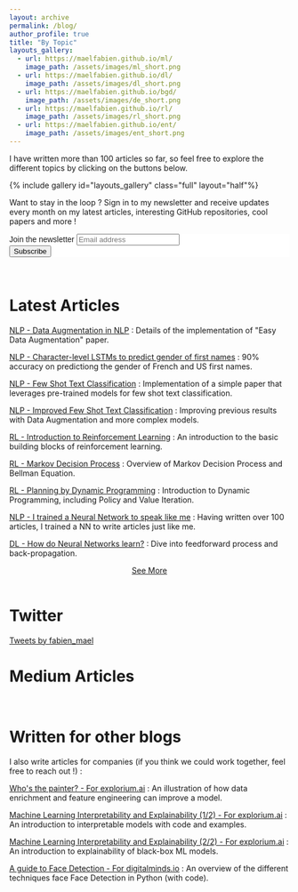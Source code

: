 ```yaml
---
layout: archive
permalink: /blog/
author_profile: true
title: "By Topic"
layouts_gallery:
  - url: https://maelfabien.github.io/ml/
    image_path: /assets/images/ml_short.png
  - url: https://maelfabien.github.io/dl/
    image_path: /assets/images/dl_short.png
  - url: https://maelfabien.github.io/bgd/
    image_path: /assets/images/de_short.png
  - url: https://maelfabien.github.io/rl/
    image_path: /assets/images/rl_short.png
  - url: https://maelfabien.github.io/ent/
    image_path: /assets/images/ent_short.png
---
```


I have written more than 100 articles so far, so feel free to explore the different topics by clicking on the buttons below.

{% include gallery id="layouts_gallery" class="full" layout="half"%}

<!--End mc_embed_signup-->

Want to stay in the loop ? Sign in to my newsletter and receive updates every month on my latest articles, interesting GitHub repositories, cool papers and more !

<link href="//cdn-images.mailchimp.com/embedcode/horizontal-slim-10_7.css" rel="stylesheet" type="text/css">

<div id="mc_embed_signup" style="background:#fff; clear:left; font:14px Helvetica,Arial,sans-serif; width:100%;">
<form action="https://gmail.us3.list-manage.com/subscribe/post?u=c76a8e2ec2bd989affb9a074f&amp;id=4646542adb" method="post" id="mc-embedded-subscribe-form" name="mc-embedded-subscribe-form" class="validate" target="_blank" novalidate>
<div id="mc_embed_signup_scroll">
<label for="mce-EMAIL">Join the newsletter </label>
<input type="email" value="" name="EMAIL" class="email" id="mce-EMAIL" placeholder="Email address" required>
<div style="position: absolute; left: -5000px;" aria-hidden="true"><input type="text" name="b_c76a8e2ec2bd989affb9a074f_4646542adb" tabindex="-1" value=""></div>
<div class="clear"><input type="submit" value="Subscribe" name="subscribe" id="mc-embedded-subscribe" class="button"></div>
</div>
</form>
</div>

<br>

# Latest Articles

[NLP - Data Augmentation in NLP](https://maelfabien.github.io/machinelearning/NLP_8/) : Details of the implementation of "Easy Data Augmentation" paper.

[NLP - Character-level LSTMs to predict gender of first names](https://maelfabien.github.io/machinelearning/NLP_7/) : 90% accuracy on predictiong the gender of French and US first names.

[NLP - Few Shot Text Classification](https://maelfabien.github.io/machinelearning/NLP_5) : Implementation of a simple paper that leverages pre-trained models for few shot text classification.

[NLP - Improved Few Shot Text Classification](https://maelfabien.github.io/machinelearning/NLP_6) : Improving previous results with Data Augmentation and more complex models.

[RL - Introduction to Reinforcement Learning](https://maelfabien.github.io/rl/RL_1) : An introduction to the basic building blocks of reinforcement learning.

[RL - Markov Decision Process](https://maelfabien.github.io/rl/RL_2/) : Overview of Markov Decision Process and Bellman Equation.

[RL - Planning by Dynamic Programming](https://maelfabien.github.io/rl/RL_3/) : Introduction to Dynamic Programming, including Policy and Value Iteration.

[NLP - I trained a Neural Network to speak like me](https://maelfabien.github.io/machinelearning/NLP_4/) : Having written over 100 articles, I trained a NN to write articles just like me.

[DL - How do Neural Networks learn?](https://maelfabien.github.io/deeplearning/feed/) : Dive into feedforward process and back-propagation.

<center><a href="https://maelfabien.github.io/year-archive/#">See More</a></center>

<br>

# Twitter

<a class="twitter-timeline" href="https://twitter.com/fabien_mael?ref_src=twsrc%5Etfw">Tweets by fabien_mael</a> <script async src="https://platform.twitter.com/widgets.js" charset="utf-8"></script>

# Medium Articles

<div id="medium-widget"></div>
<script src="https://medium-widget.pixelpoint.io/widget.js"></script>
<script>MediumWidget.Init({renderTo: '#medium-widget', params: {"resource":"https://medium.com/@mael.fabien","postsPerLine":1,"limit":10,"picture":"big","fields":["description","author","claps","publishAt"],"ratio":"landscape"}})</script>

<br>

# Written for other blogs

I also write articles for companies (if you think we could work together, feel free to reach out !) :

[Who's the painter? - For explorium.ai](https://www.explorium.ai/blog/whos-the-painter/) : An illustration of how data enrichment and feature engineering can improve a model.

[Machine Learning Interpretability and Explainability (1/2) - For explorium.ai](https://www.explorium.ai/blog/interpretability-and-explainability-part-1/) : An introduction to interpretable models with code and examples.

[Machine Learning Interpretability and Explainability (2/2) - For explorium.ai](https://www.explorium.ai/blog/interpretability-and-explainability-part-2/) : An introduction to explainability of black-box ML models.

[A guide to Face Detection - For digitalminds.io](https://www.digitalminds.io/blog/a_guide_to_face_detection_in_python) : An overview of the different techniques face Face Detection in Python (with code).

<script type="text/javascript" src="//downloads.mailchimp.com/js/signup-forms/popup/unique-methods/embed.js" data-dojo-config="usePlainJson: true, isDebug: false"></script><script type="text/javascript">window.dojoRequire(["mojo/signup-forms/Loader"], function(L) { L.start({"baseUrl":"mc.us3.list-manage.com","uuid":"c76a8e2ec2bd989affb9a074f","lid":"4646542adb","uniqueMethods":true}) })</script>